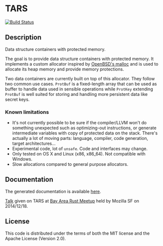 # TARS

[![Build Status](https://travis-ci.org/seb-m/tars.svg?branch=master)](https://travis-ci.org/seb-m/tars)


## Description

Data structure containers with protected memory.

The goal is to provide data structure containers with protected memory. It implements a custom allocator inspired by [OpenBSD's malloc](http://www.openbsd.org/cgi-bin/man.cgi?query=malloc&arch=default&manpath=OpenBSD-current) and is used to allocate its heap memory and provide memory protections.

Two data containers are currently built on top of this allocator. They follow two common use cases. `ProtBuf` is a fixed-length array that can be used as buffer to handle data used in sensible operations while `ProtKey` extending `ProtBuf` is well suited for storing and handling more persistent data like secret keys.


### Known limitations

* It's not currently possible to be sure if the compiler/LLVM won't do something unexpected such as optimizing-out instructions, or generate intermediate variables with copy of protected data on the stack. There's actually a lot of moving parts: language, compiler, code generation, target architectures...
* Experimental code, lot of `unsafe`. Code and interfaces may change.
* Only tested on OS X and Linux (x86, x86_64). Not compatible with Windows.
* Slow allocations compared to general purpose allocators.


## Documentation

The generated documentation is available [here](http://seb.dbzteam.org/rs/tars/tars/).

[Talk](https://github.com/seb-m/tars/raw/master/rust-meetup-122014/rust-meetup-122014-tars.pdf) given on TARS at [Bay Area Rust Meetup](https://air.mozilla.org/bay-area-rust-meetup-december-2014/) held by Mozilla SF on 2014/12/18.


## License

This code is distributed under the terms of both the MIT license and the Apache License (Version 2.0).
